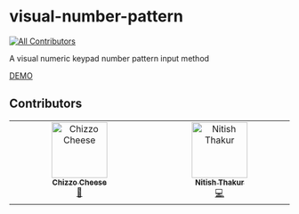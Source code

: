 # visual-number-pattern
<!-- ALL-CONTRIBUTORS-BADGE:START - Do not remove or modify this section -->
[![All Contributors](https://img.shields.io/badge/all_contributors-1-orange.svg?style=flat-square)](#contributors-)
<!-- ALL-CONTRIBUTORS-BADGE:END -->
A visual numeric keypad number pattern input method

[DEMO](https://chizzoz.github.io/visual-number-pattern/)

## Contributors

<!-- ALL-CONTRIBUTORS-LIST:START - Do not remove or modify this section -->
<!-- prettier-ignore-start -->
<!-- markdownlint-disable -->
<table>
  <tbody>
    <tr>
      <td align="center" valign="top" width="14.28%"><a href="https://oneziko.com"><img src="https://avatars.githubusercontent.com/u/17289498?v=4?s=100" width="100px;" alt="Chizzo Cheese"/><br /><sub><b>Chizzo Cheese</b></sub></a><br /><a href="#maintenance-Chizzoz" title="Maintenance">🚧</a></td>
      <td align="center" valign="top" width="14.28%"><a href="https://github.com/Nitish-Thakur-05"><img src="https://avatars.githubusercontent.com/u/185889850?v=4?s=100" width="100px;" alt="Nitish Thakur"/><br /><sub><b>Nitish Thakur</b></sub></a><br /><a href="#code-Nitish-Thakur-05" title="Code">💻</a></td>
    </tr>
  </tbody>
</table>

<!-- markdownlint-restore -->
<!-- prettier-ignore-end -->

<!-- ALL-CONTRIBUTORS-LIST:END -->
